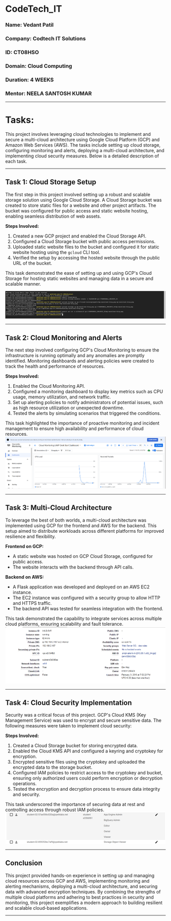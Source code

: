 # CodeTech_IT

### Name: Vedant Patil
### Company: Codtech IT Solutions
### ID: CT08HSO
### Domain: Cloud Computing
### Duration: 4 WEEKS
### Mentor: NEELA SANTOSH KUMAR
---
# Tasks:

This project involves leveraging cloud technologies to implement and secure a multi-cloud architecture using Google Cloud Platform (GCP) and Amazon Web Services (AWS). The tasks include setting up cloud storage, configuring monitoring and alerts, deploying a multi-cloud architecture, and implementing cloud security measures. Below is a detailed description of each task.

---

## Task 1: Cloud Storage Setup

The first step in this project involved setting up a robust and scalable storage solution using Google Cloud Storage. A Cloud Storage bucket was created to store static files for a website and other project artifacts. The bucket was configured for public access and static website hosting, enabling seamless distribution of web assets.

**Steps Involved:**
1. Created a new GCP project and enabled the Cloud Storage API.
2. Configured a Cloud Storage bucket with public access permissions.
3. Uploaded static website files to the bucket and configured it for static website hosting using the `gcloud` CLI tool.
4. Verified the setup by accessing the hosted website through the public URL of the bucket.

This task demonstrated the ease of setting up and using GCP's Cloud Storage for hosting static websites and managing data in a secure and scalable manner.

![img](Cloud_storage.PNG)

---

## Task 2: Cloud Monitoring and Alerts

The next step involved configuring GCP's Cloud Monitoring to ensure the infrastructure is running optimally and any anomalies are promptly identified. Monitoring dashboards and alerting policies were created to track the health and performance of resources.

**Steps Involved:**
1. Enabled the Cloud Monitoring API.
2. Configured a monitoring dashboard to display key metrics such as CPU usage, memory utilization, and network traffic.
3. Set up alerting policies to notify administrators of potential issues, such as high resource utilization or unexpected downtime.
4. Tested the alerts by simulating scenarios that triggered the conditions.

This task highlighted the importance of proactive monitoring and incident management to ensure high availability and performance of cloud resources.
![img](dashboad.PNG)

---

## Task 3: Multi-Cloud Architecture

To leverage the best of both worlds, a multi-cloud architecture was implemented using GCP for the frontend and AWS for the backend. This setup aimed to distribute workloads across different platforms for improved resilience and flexibility.

**Frontend on GCP:**
- A static website was hosted on GCP Cloud Storage, configured for public access.
- The website interacts with the backend through API calls.

**Backend on AWS:**
- A Flask application was developed and deployed on an AWS EC2 instance.
- The EC2 instance was configured with a security group to allow HTTP and HTTPS traffic.
- The backend API was tested for seamless integration with the frontend.

This task demonstrated the capability to integrate services across multiple cloud platforms, ensuring scalability and fault tolerance.
![img](AWS_ec2.PNG)

---

## Task 4: Cloud Security Implementation

Security was a critical focus of this project. GCP's Cloud KMS (Key Management Service) was used to encrypt and secure sensitive data. The following measures were taken to implement cloud security:

**Steps Involved:**
1. Created a Cloud Storage bucket for storing encrypted data.
2. Enabled the Cloud KMS API and configured a keyring and cryptokey for encryption.
3. Encrypted sensitive files using the cryptokey and uploaded the encrypted data to the storage bucket.
4. Configured IAM policies to restrict access to the cryptokey and bucket, ensuring only authorized users could perform encryption or decryption operations.
5. Tested the encryption and decryption process to ensure data integrity and security.

This task underscored the importance of securing data at rest and controlling access through robust IAM policies.
![img](User2access.PNG)

---

## Conclusion

This project provided hands-on experience in setting up and managing cloud resources across GCP and AWS, implementing monitoring and alerting mechanisms, deploying a multi-cloud architecture, and securing data with advanced encryption techniques. By combining the strengths of multiple cloud platforms and adhering to best practices in security and monitoring, this project exemplifies a modern approach to building resilient and scalable cloud-based applications.

---



